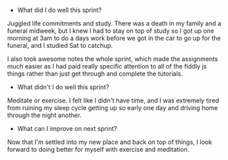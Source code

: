 * What did I do well this sprint?

Juggled life commitments and study. There was a death in my family and a funeral midweek, but I knew I had to stay on top of study so I got up one morning at 3am to do a days work before we got in the car to go up for the funeral, and I studied Sat to catchup.

I also took awesome notes the whole sprint, which made the assignments much easier as I had paid really specific attention to all of the fiddly js things rather than just get through and complete the tutorials.

* What didn't I do well this sprint?

Meditate or exercise. I felt like I didn't have time, and I was extremely tired from ruining my sleep cycle getting up so early one day and driving home through the night another.

* What can I improve on next sprint?

Now that I'm settled into my new place and back on top of things, I look forward to doing better for myself with exercise and meditation.